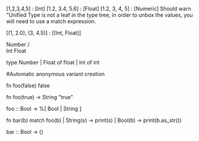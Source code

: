 [1,2,3,4,5] : [Int]
[1.2, 3.4, 5.6] : [Float]
[1.2, 3, 4, 5] : [Numeric] Should warn "Unified Type is not a leaf in the type tree, in order to unbox the values, you will need to use a match expression.

[(1, 2.0), (3, 4.5)] : [(Int, Float)]



  Number
  /   \
Int Float

type Number
	| Float of float
	| Int of int


#Automatic anonymous variant creation

fn foo(false)
  false

fn foo(true) -> String
  "true"

foo :: Bool -> %[ Bool | String ]


fn bar(b)
  match foo(b)
    | String(s) -> print(s)
    | Bool(b) -> print(b.as_str())

bar :: Bool -> ()
